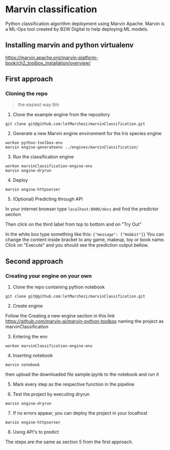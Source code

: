 # Marvin classification
Python classification algorithm deployment using Marvin Apache.
Marvin is a ML-Ops tool created by B2W Digital to help deploying ML models.

## Installing marvin and python virtualenv
https://marvin.apache.org/marvin-platform-book/ch2_toolbox_installation/overview/
 
## First approach
### Cloning the repo
> the easiest way tbh



1. Clone the example engine from the repository 


``` 
git clone git@github.com:letMarchezi/marvinClassification.git
```

2. Generate a new Marvin engine environment for the Iris species engine

```
workon python-toolbox-env
marvin engine-generateenv ../engines/marvinClassification/
```
3. Run the classification engine

```
workon marvinClassification-engine-env
marvin engine-dryrun 
```

4. Deploy

```
marvin engine-httpserver
```
 
 5. (Optional) Predicting through API

In your internet browser type ``` localhost:8000/docs ``` and find the predictor section

Then click on the third label from top to bottom and on "Try Out"

In the white box type something like this: ``` {"message": ["Hobbit"]} ```
You can change the content inside bracket to any game, makeup, toy or book name.
Click on "Execute" and you should see the prediction output bellow.


 
## Second approach
### Creating your engine on your own


1. Clone the repo containing python notebook 

``` 
git clone git@github.com:letMarchezi/marvinClassification.git
```

2. Create engine

Follow the Creating a new engine section in this link https://github.com/marvin-ai/marvin-python-toolbox
naming the project as marvinClassification

3. Entering the env 
```
workon marvinClassification-engine-env
```

4. Inserting notebook
```
marvin notebook
```
then upload the downloaded file sample.ipynb to the notebook and run it

5. Mark every step as the respective function in the pipeline

6. Test the project by executing dryrun
```
marvin engine-dryrun
```

7. If no errors appear, you can deploy the project in your localhost
```
marvin engine-httpserver
```

8. Using API's to predict


The steps are the same as section 5 from the first approach.
